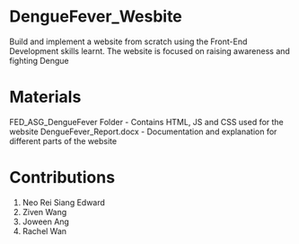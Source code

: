 # DengueFever_Wesbite
Build and implement a website from scratch using the Front-End Development skills learnt. The website is focused on raising awareness and fighting Dengue

# Materials
FED_ASG_DengueFever Folder - Contains HTML, JS and CSS used for the website
DengueFever_Report.docx - Documentation and explanation for different parts of the website

# Contributions
1) Neo Rei Siang Edward
2) Ziven Wang
3) Joween Ang
4) Rachel Wan
